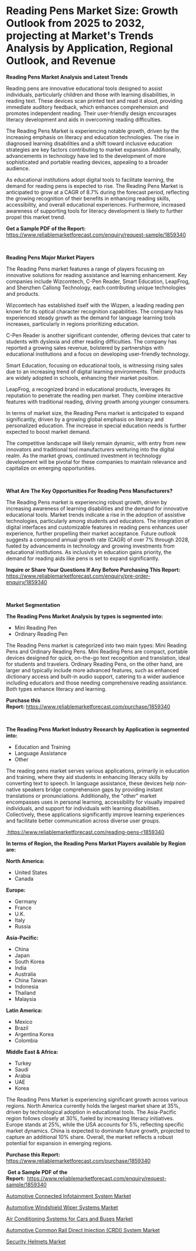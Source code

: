 <p><h1>Reading Pens Market Size: Growth Outlook from 2025 to 2032, projecting at Market's Trends Analysis by Application, Regional Outlook, and Revenue</h1></p><p><strong>Reading Pens Market Analysis and Latest Trends</strong></p>
<p><p>Reading pens are innovative educational tools designed to assist individuals, particularly children and those with learning disabilities, in reading text. These devices scan printed text and read it aloud, providing immediate auditory feedback, which enhances comprehension and promotes independent reading. Their user-friendly design encourages literacy development and aids in overcoming reading difficulties.</p><p>The Reading Pens Market is experiencing notable growth, driven by the increasing emphasis on literacy and education technologies. The rise in diagnosed learning disabilities and a shift toward inclusive education strategies are key factors contributing to market expansion. Additionally, advancements in technology have led to the development of more sophisticated and portable reading devices, appealing to a broader audience.</p><p>As educational institutions adopt digital tools to facilitate learning, the demand for reading pens is expected to rise. The Reading Pens Market is anticipated to grow at a CAGR of 8.7% during the forecast period, reflecting the growing recognition of their benefits in enhancing reading skills, accessibility, and overall educational experiences. Furthermore, increased awareness of supporting tools for literacy development is likely to further propel this market trend.</p></p>
<p><strong>Get a Sample PDF of the Report:&nbsp;</strong> <a href="https://www.reliablemarketforecast.com/enquiry/request-sample/1859340?utm_campaign=2219&utm_medium=2&utm_source=Github&utm_content=ia&utm_term=05022025&utm_id=reading-pens">https://www.reliablemarketforecast.com/enquiry/request-sample/1859340</a></p>
<p>&nbsp;</p>
<p><strong>Reading Pens Major Market Players</strong></p>
<p><p>The Reading Pens market features a range of players focusing on innovative solutions for reading assistance and learning enhancement. Key companies include Wizcomtech, C-Pen Reader, Smart Education, LeapFrog, and Shenzhen Callong Technology, each contributing unique technologies and products.</p><p>Wizcomtech has established itself with the Wizpen, a leading reading pen known for its optical character recognition capabilities. The company has experienced steady growth as the demand for language learning tools increases, particularly in regions prioritizing education.</p><p>C-Pen Reader is another significant contender, offering devices that cater to students with dyslexia and other reading difficulties. The company has reported a growing sales revenue, bolstered by partnerships with educational institutions and a focus on developing user-friendly technology.</p><p>Smart Education, focusing on educational tools, is witnessing rising sales due to an increasing trend of digital learning environments. Their products are widely adopted in schools, enhancing their market position.</p><p>LeapFrog, a recognized brand in educational products, leverages its reputation to penetrate the reading pen market. They combine interactive features with traditional reading, driving growth among younger consumers.</p><p>In terms of market size, the Reading Pens market is anticipated to expand significantly, driven by a growing global emphasis on literacy and personalized education. The increase in special education needs is further expected to boost market demand. </p><p>The competitive landscape will likely remain dynamic, with entry from new innovators and traditional tool manufacturers venturing into the digital realm. As the market grows, continued investment in technology development will be pivotal for these companies to maintain relevance and capitalize on emerging opportunities.</p></p>
<p>&nbsp;</p>
<p><strong>What Are The Key Opportunities For Reading Pens Manufacturers?</strong></p>
<p><p>The Reading Pens market is experiencing robust growth, driven by increasing awareness of learning disabilities and the demand for innovative educational tools. Market trends indicate a rise in the adoption of assistive technologies, particularly among students and educators. The integration of digital interfaces and customizable features in reading pens enhances user experience, further propelling their market acceptance. Future outlook suggests a compound annual growth rate (CAGR) of over 7% through 2028, fueled by advancements in technology and growing investments from educational institutions. As inclusivity in education gains priority, the demand for reading aids like pens is set to expand significantly.</p></p>
<p><strong>Inquire or Share Your Questions If Any Before Purchasing This Report:</strong> <a href="https://www.reliablemarketforecast.com/enquiry/pre-order-enquiry/1859340?utm_campaign=2219&utm_medium=2&utm_source=Github&utm_content=ia&utm_term=05022025&utm_id=reading-pens">https://www.reliablemarketforecast.com/enquiry/pre-order-enquiry/1859340</a></p>
<p>&nbsp;</p>
<p><strong>Market Segmentation</strong></p>
<p><strong>The Reading Pens Market Analysis by types is segmented into:</strong></p>
<p><ul><li>Mini Reading Pen</li><li>Ordinary Reading Pen</li></ul></p>
<p><p>The Reading Pens market is categorized into two main types: Mini Reading Pens and Ordinary Reading Pens. Mini Reading Pens are compact, portable devices designed for quick, on-the-go text recognition and translation, ideal for students and travelers. Ordinary Reading Pens, on the other hand, are larger and typically include more advanced features, such as enhanced dictionary access and built-in audio support, catering to a wider audience including educators and those needing comprehensive reading assistance. Both types enhance literacy and learning.</p></p>
<p><strong>Purchase this Report:&nbsp;</strong><a href="https://www.reliablemarketforecast.com/purchase/1859340?utm_campaign=2219&utm_medium=2&utm_source=Github&utm_content=ia&utm_term=05022025&utm_id=reading-pens">https://www.reliablemarketforecast.com/purchase/1859340</a></p>
<p>&nbsp;</p>
<p><strong>The Reading Pens Market Industry Research by Application is segmented into:</strong></p>
<p><ul><li>Education and Training</li><li>Language Assistance</li><li>Other</li></ul></p>
<p><p>The reading pens market serves various applications, primarily in education and training, where they aid students in enhancing literacy skills by converting text to speech. In language assistance, these devices help non-native speakers bridge comprehension gaps by providing instant translations or pronunciations. Additionally, the "other" market encompasses uses in personal learning, accessibility for visually impaired individuals, and support for individuals with learning disabilities. Collectively, these applications significantly improve learning experiences and facilitate better communication across diverse user groups.</p></p>
<p><a href="https://www.reliablemarketforecast.com/reading-pens-r1859340?utm_campaign=2219&utm_medium=2&utm_source=Github&utm_content=ia&utm_term=05022025&utm_id=reading-pens">&nbsp;https://www.reliablemarketforecast.com/reading-pens-r1859340</a></p>
<p><strong>In terms of Region, the Reading Pens Market Players available by Region are:</strong></p>
<p>
    <p> <strong> North America: </strong>
        <ul>
            <li>United States</li>
            <li>Canada</li>
        </ul>
        </p> 
    <p> <strong> Europe: </strong>
        <ul>
            <li>Germany</li>
            <li>France</li>
            <li>U.K.</li>
            <li>Italy</li>
            <li>Russia</li>
        </ul>
        </p> 
    <p> <strong> Asia-Pacific: </strong>
        <ul>
            <li>China</li>
            <li>Japan</li>
            <li>South Korea</li>
            <li>India</li>
            <li>Australia</li>
            <li>China Taiwan</li>
            <li>Indonesia</li>
            <li>Thailand</li>
            <li>Malaysia</li>
        </ul>
        </p> 
    <p> <strong> Latin America: </strong>
        <ul>
            <li>Mexico</li>
            <li>Brazil</li>
            <li>Argentina Korea</li>
            <li>Colombia</li>
        </ul>
        </p> 
    <p> <strong> Middle East & Africa: </strong>
        <ul>
            <li>Turkey</li>
            <li>Saudi</li>
            <li>Arabia</li>
            <li>UAE</li>
            <li>Korea</li>
        </ul>
    </p>
    </p>
<p><p>The Reading Pens Market is experiencing significant growth across various regions. North America currently holds the largest market share at 35%, driven by technological adoption in educational tools. The Asia-Pacific region follows closely at 30%, fueled by increasing literacy initiatives. Europe stands at 25%, while the USA accounts for 5%, reflecting specific market dynamics. China is expected to dominate future growth, projected to capture an additional 10% share. Overall, the market reflects a robust potential for expansion in emerging regions.</p></p>
<p><strong>Purchase this Report: </strong><a href="https://www.reliablemarketforecast.com/purchase/1859340?utm_campaign=2219&utm_medium=2&utm_source=Github&utm_content=ia&utm_term=05022025&utm_id=reading-pens">https://www.reliablemarketforecast.com/purchase/1859340</a></p>
<p>&nbsp;<strong>Get a Sample PDF of the Report:&nbsp;&nbsp;</strong><a href="https://www.reliablemarketforecast.com/enquiry/request-sample/1859340?utm_campaign=2219&utm_medium=2&utm_source=Github&utm_content=ia&utm_term=05022025&utm_id=reading-pens">https://www.reliablemarketforecast.com/enquiry/request-sample/1859340</a></p>
<p><strong></strong></p>
<p><p><a href="https://www.linkedin.com/pulse/strategic-forecast-automotive-connected-infotainment-system-pwcje?utm_campaign=2219&utm_medium=2&utm_source=Github&utm_content=ia&utm_term=05022025&utm_id=reading-pens">Automotive Connected Infotainment System Market</a></p><p><a href="https://www.linkedin.com/pulse/understanding-global-automotive-windshield-wiper-systems-xultf?utm_campaign=2219&utm_medium=2&utm_source=Github&utm_content=ia&utm_term=05022025&utm_id=reading-pens">Automotive Windshield Wiper Systems Market</a></p><p><a href="https://www.linkedin.com/pulse/size-share-projected-growth-rate-air-conditioning-systems-inmif?utm_campaign=2219&utm_medium=2&utm_source=Github&utm_content=ia&utm_term=05022025&utm_id=reading-pens">Air Conditioning Systems for Cars and Buses Market</a></p><p><a href="https://www.linkedin.com/pulse/automotive-common-rail-direct-injection-crdi-system-market-fdjfe?utm_campaign=2219&utm_medium=2&utm_source=Github&utm_content=ia&utm_term=05022025&utm_id=reading-pens">Automotive Common Rail Direct Injection (CRDI) System Market</a></p><p><a href="https://github.com/rosamariarocque98/Market-Research-Report-List-1/blob/main/security-helmets-market.md?utm_campaign=2219&utm_medium=2&utm_source=Github&utm_content=ia&utm_term=05022025&utm_id=reading-pens">Security Helmets Market</a></p></p>